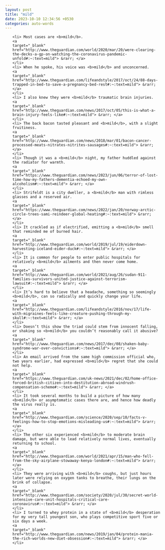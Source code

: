 ```yaml
---
layout: post
title: "mild"
date: 2023-10-10 12:34:56 +0530
categories: auto-words
---
```

<ol>

    <li> Most cases are <b>mild</b>.
    <a 
    target="_blank" 
    href="http://www.theguardian.com/world/2020/mar/20/were-clearing-the-decks-a-gp-on-watching-the-coronavirus-pandemic-unfold#:~:text=mild"> &rarr; </a>
    </li>
    <li> When he spoke, his voice was <b>mild</b> and unconcerned.
    <a 
    target="_blank" 
    href="http://www.theguardian.com/lifeandstyle/2017/oct/24/88-days-trapped-in-bed-to-save-a-pregnancy-bed-rest#:~:text=mild"> &rarr; </a>
    </li>
    <li> I also knew they were <b>mild</b> traumatic brain injuries.
    <a 
    target="_blank" 
    href="http://www.theguardian.com/news/2017/oct/05/this-is-what-a-brain-injury-feels-like#:~:text=mild"> &rarr; </a>
    </li>
    <li> The back bacon tasted pleasant and <b>mild</b>, with a slight fruitiness.
    <a 
    target="_blank" 
    href="http://www.theguardian.com/news/2018/mar/01/bacon-cancer-processed-meats-nitrates-nitrites-sausages#:~:text=mild"> &rarr; </a>
    </li>
    <li> Though it was a <b>mild</b> night, my father huddled against the radiator for warmth.
    <a 
    target="_blank" 
    href="https://www.theguardian.com/news/2023/jun/06/terror-of-lost-time-how-my-fathers-dementia-echoed-my-own-alcoholism#:~:text=mild"> &rarr; </a>
    </li>
    <li> Strifeldt is a city dweller, a <b>mild</b> man with rimless glasses and a reserved air.
    <a 
    target="_blank" 
    href="https://www.theguardian.com/news/2022/jan/20/norway-arctic-circle-trees-sami-reindeer-global-heating#:~:text=mild"> &rarr; </a>
    </li>
    <li> It crackled as if electrified, emitting a <b>mild</b> smell that reminded me of burned hair.
    <a 
    target="_blank" 
    href="http://www.theguardian.com/world/2019/jul/19/eiderdown-harvesting-iceland-eider-duck#:~:text=mild"> &rarr; </a>
    </li>
    <li> It is common for people to enter public hospitals for relatively <b>mild</b> ailments and then never come home.
    <a 
    target="_blank" 
    href="http://www.theguardian.com/world/2021/aug/26/sudan-911-families-survivors-united-justice-against-terrorism-lawsuit#:~:text=mild"> &rarr; </a>
    </li>
    <li> It’s hard to believe that a headache, something so seemingly <b>mild</b>, can so radically and quickly change your life.
    <a 
    target="_blank" 
    href="http://www.theguardian.com/lifeandstyle/2016/nov/17/life-with-migraines-feels-like-creature-pushing-through-my-skull#:~:text=mild"> &rarr; </a>
    </li>
    <li> Doesn’t this show the triad could stem from innocent falling, or shaking so <b>mild</b> you couldn’t reasonably call it abusive?
    <a 
    target="_blank" 
    href="http://www.theguardian.com/news/2017/dec/08/shaken-baby-syndrome-war-over-convictions#:~:text=mild"> &rarr; </a>
    </li>
    <li> An email arrived from the same high commission official who, two years earlier, had expressed <b>mild</b> regret that she could not help.
    <a 
    target="_blank" 
    href="https://www.theguardian.com/uk-news/2021/dec/02/home-office-forced-british-citizen-into-destitution-abroad-windrush-compensation-scheme#:~:text=mild"> &rarr; </a>
    </li>
    <li> It took several months to build a picture of how many <b>mild</b> or asymptomatic cases there are, and hence how deadly the virus really is.
    <a 
    target="_blank" 
    href="http://www.theguardian.com/science/2020/sep/10/facts-v-feelings-how-to-stop-emotions-misleading-us#:~:text=mild"> &rarr; </a>
    </li>
    <li> The other six experienced <b>mild</b> to moderate brain damage, but were able to lead relatively normal lives, eventually returning to school.
    <a 
    target="_blank" 
    href="http://www.theguardian.com/world/2021/apr/15/man-who-fell-from-the-sky-airplane-stowaway-kenya-london#:~:text=mild"> &rarr; </a>
    </li>
    <li> They were arriving with <b>mild</b> coughs, but just hours later were relying on oxygen tanks to breathe, their lungs on the brink of collapse.
    <a 
    target="_blank" 
    href="http://www.theguardian.com/society/2020/jul/30/secret-world-intensive-care-unit-hospitals-critical-care-coronavirus#:~:text=mild"> &rarr; </a>
    </li>
    <li> I turned to whey protein in a state of <b>mild</b> desperation for my very tall youngest son, who plays competitive sport five or six days a week.
    <a 
    target="_blank" 
    href="http://www.theguardian.com/news/2019/jan/04/protein-mania-the-rich-worlds-new-diet-obsession#:~:text=mild"> &rarr; </a>
    </li>